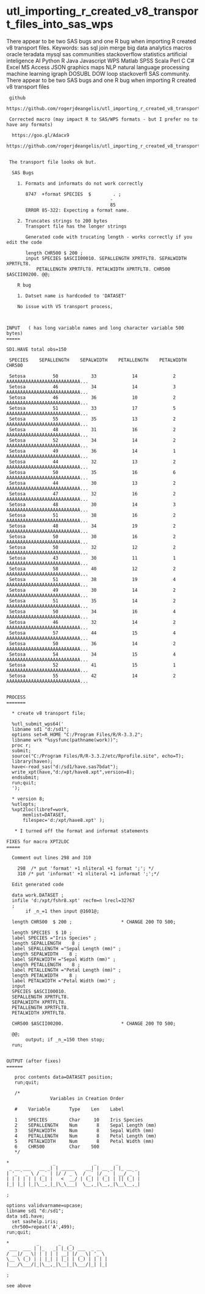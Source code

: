 # utl_importing_r_created_v8_transport_files_into_sas_wps
There appear to be two SAS bugs and one R bug when importing R created v8 transport files. Keywords: sas sql join merge big data analytics macros oracle teradata mysql sas communities stackoverflow statistics artificial inteligence AI Python R Java Javascript WPS Matlab SPSS Scala Perl C C# Excel MS Access JSON graphics maps NLP natural language processing machine learning igraph DOSUBL DOW loop stackoverfl SAS community.
    There appear to be two SAS bugs and one R bug when importing R created v8 transport files

     github
     https://github.com/rogerjdeangelis/utl_importing_r_created_v8_transport_files_into_sas_wps

     Corrected macro (may impact R to SAS/WPS formats - but I prefer no to have any formats)

      https://goo.gl/Adacx9
      https://github.com/rogerjdeangelis/utl_importing_r_created_v8_transport_files_into_sas_wps/blob/master/utl_importing_r_created_v8_transport_files_into_sas_wps_xpt2loc.sas


     The transport file looks ok but.

      SAS Bugs

        1. Formats and informats do not work correctly

           8747  +format SPECIES  $        . ;
                                          -
                                          85
           ERROR 85-322: Expecting a format name.

        2. Truncates strings to 200 bytes
           Transport file has the longer strings

           Generated code with trucating length - works correctly if you edit the code

           length CHR500 $ 200 ;
           input SPECIES $ASCII00010. SEPALLENGTH XPRTFLT8. SEPALWIDTH XPRTFLT8.
               PETALLENGTH XPRTFLT8. PETALWIDTH XPRTFLT8. CHR500 $ASCII00200. @@;

        R bug

        1. Datset name is hardcoded to 'DATASET'

        No issue with V5 transport process,



    INPUT   ( has long variable names and long character variable 500 bytes)
    =====

    SD1.HAVE total obs=150

     SPECIES    SEPALLENGTH    SEPALWIDTH    PETALLENGTH    PETALWIDTH   CHR500

     Setosa          50            33             14             2       AAAAAAAAAAAAAAAAAAAAAAAAAAA...
     Setosa          46            34             14             3       AAAAAAAAAAAAAAAAAAAAAAAAAAA...
     Setosa          46            36             10             2       AAAAAAAAAAAAAAAAAAAAAAAAAAA...
     Setosa          51            33             17             5       AAAAAAAAAAAAAAAAAAAAAAAAAAA...
     Setosa          55            35             13             2       AAAAAAAAAAAAAAAAAAAAAAAAAAA...
     Setosa          48            31             16             2       AAAAAAAAAAAAAAAAAAAAAAAAAAA...
     Setosa          52            34             14             2       AAAAAAAAAAAAAAAAAAAAAAAAAAA...
     Setosa          49            36             14             1       AAAAAAAAAAAAAAAAAAAAAAAAAAA...
     Setosa          44            32             13             2       AAAAAAAAAAAAAAAAAAAAAAAAAAA...
     Setosa          50            35             16             6       AAAAAAAAAAAAAAAAAAAAAAAAAAA...
     Setosa          44            30             13             2       AAAAAAAAAAAAAAAAAAAAAAAAAAA...
     Setosa          47            32             16             2       AAAAAAAAAAAAAAAAAAAAAAAAAAA...
     Setosa          48            30             14             3       AAAAAAAAAAAAAAAAAAAAAAAAAAA...
     Setosa          51            38             16             2       AAAAAAAAAAAAAAAAAAAAAAAAAAA...
     Setosa          48            34             19             2       AAAAAAAAAAAAAAAAAAAAAAAAAAA...
     Setosa          50            30             16             2       AAAAAAAAAAAAAAAAAAAAAAAAAAA...
     Setosa          50            32             12             2       AAAAAAAAAAAAAAAAAAAAAAAAAAA...
     Setosa          43            30             11             1       AAAAAAAAAAAAAAAAAAAAAAAAAAA...
     Setosa          58            40             12             2       AAAAAAAAAAAAAAAAAAAAAAAAAAA...
     Setosa          51            38             19             4       AAAAAAAAAAAAAAAAAAAAAAAAAAA...
     Setosa          49            30             14             2       AAAAAAAAAAAAAAAAAAAAAAAAAAA...
     Setosa          51            35             14             2       AAAAAAAAAAAAAAAAAAAAAAAAAAA...
     Setosa          50            34             16             4       AAAAAAAAAAAAAAAAAAAAAAAAAAA...
     Setosa          46            32             14             2       AAAAAAAAAAAAAAAAAAAAAAAAAAA...
     Setosa          57            44             15             4       AAAAAAAAAAAAAAAAAAAAAAAAAAA...
     Setosa          50            36             14             2       AAAAAAAAAAAAAAAAAAAAAAAAAAA...
     Setosa          54            34             15             4       AAAAAAAAAAAAAAAAAAAAAAAAAAA...
     Setosa          52            41             15             1       AAAAAAAAAAAAAAAAAAAAAAAAAAA...
     Setosa          55            42             14             2       AAAAAAAAAAAAAAAAAAAAAAAAAAA...


    PROCESS
    =======

      * create v8 transport file;

      %utl_submit_wps64('
      libname sd1 "d:/sd1";
      options set=R_HOME "C:/Program Files/R/R-3.3.2";
      libname wrk "%sysfunc(pathname(work))";
      proc r;
      submit;
      source("C:/Program Files/R/R-3.3.2/etc/Rprofile.site", echo=T);
      library(haven);
      have<-read_sas("d:/sd1/have.sas7bdat");
      write_xpt(have,"d:/xpt/have8.xpt",version=8);
      endsubmit;
      run;quit;
      ');

      * version 8;
      %utlopts;
      %xpt2loc(libref=work,
          memlist=DATASET,
          filespec='d:/xpt/have8.xpt' );

       * I turned off the format and informat statements

    FIXES for macro XPT2LOC
    =====

      Comment out lines 298 and 310

        298  /* put 'format' +1 nliteral +1 format ';'; */
        310 /* put 'informat' +1 nliteral +1 informat ';';*/

      Edit generated code

      data work.DATASET ;
      infile 'd:/xpt/fshr8.xpt' recfm=n lrecl=32767
      ;
           if _n_=1 then input @1601@;

      length CHR500  $ 200 ;                  * CHANGE 200 TO 500;

      length SPECIES  $ 10 ;
      label SPECIES ="Iris Species" ;
      length SEPALLENGTH    8 ;
      label SEPALLENGTH ="Sepal Length (mm)" ;
      length SEPALWIDTH    8 ;
      label SEPALWIDTH ="Sepal Width (mm)" ;
      length PETALLENGTH    8 ;
      label PETALLENGTH ="Petal Length (mm)" ;
      length PETALWIDTH    8 ;
      label PETALWIDTH ="Petal Width (mm)" ;
      input
      SPECIES $ASCII00010.
      SEPALLENGTH XPRTFLT8.
      SEPALWIDTH XPRTFLT8.
      PETALLENGTH XPRTFLT8.
      PETALWIDTH XPRTFLT8.

      CHR500 $ASCII00200.                     * CHANGE 200 TO 500;

      @@;
           output; if _n_=150 then stop;
      run;


    OUTPUT (after fixes)
    ======

       proc contents data=DATASET position;
       run;quit;

       /*
                    Variables in Creation Order

       #    Variable       Type    Len    Label

       1    SPECIES        Char     10    Iris Species
       2    SEPALLENGTH    Num       8    Sepal Length (mm)
       3    SEPALWIDTH     Num       8    Sepal Width (mm)
       4    PETALLENGTH    Num       8    Petal Length (mm)
       5    PETALWIDTH     Num       8    Petal Width (mm)
       6    CHR500         Char    500
       */

    *                _              _       _
     _ __ ___   __ _| | _____    __| | __ _| |_ __ _
    | '_ ` _ \ / _` | |/ / _ \  / _` |/ _` | __/ _` |
    | | | | | | (_| |   <  __/ | (_| | (_| | || (_| |
    |_| |_| |_|\__,_|_|\_\___|  \__,_|\__,_|\__\__,_|

    ;

    options validvarname=upcase;
    libname sd1 "d:/sd1";
    data sd1.have;
      set sashelp.iris;
      chr500=repeat('A',499);
    run;quit;

    *          _       _   _
     ___  ___ | |_   _| |_(_) ___  _ __
    / __|/ _ \| | | | | __| |/ _ \| '_ \
    \__ \ (_) | | |_| | |_| | (_) | | | |
    |___/\___/|_|\__,_|\__|_|\___/|_| |_|

    ;

    see above


